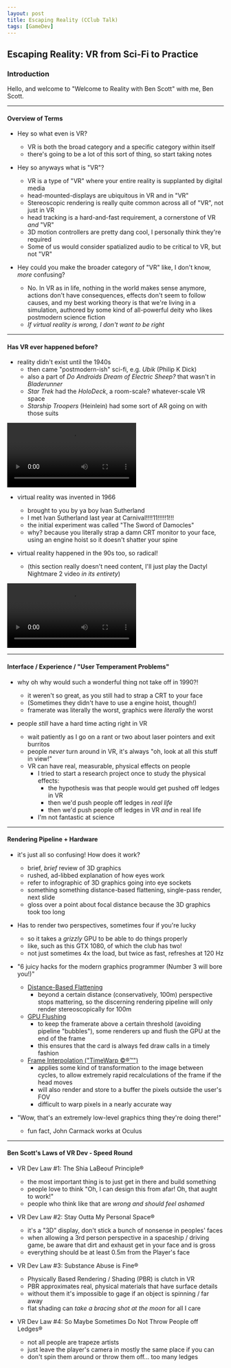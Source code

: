 ```yaml
---
layout: post
title: Escaping Reality (CClub Talk)
tags: [GameDev]
---
```


Escaping Reality: VR from Sci-Fi to Practice
--------------------------------------------

### Introduction ###

Hello, and welcome to "Welcome to Reality with Ben Scott" with me, Ben Scott.

---


#### Overview of Terms ####

* Hey so what even is VR?
    * VR is both the broad category and a specific category within itself
    * there's going to be a lot of this sort of thing, so start taking notes

* Hey so anyways what is "VR"?
    * VR is a type of "VR" where your entire reality is supplanted by digital media
    * head-mounted-displays are ubiquitous in VR and in "VR"
    * Stereoscopic rendering is really quite common across all of "VR", not just in VR
    * head tracking is a hard-and-fast requirement, a cornerstone of VR *and* "VR"
    * 3D motion controllers are pretty dang cool, I personally think they're required
    * Some of us would consider spatialized audio to be critical to VR, but not "VR"

* Hey could you make the broader category of "VR" like, I don't know, *more* confusing?
    * No. In VR as in life, nothing in the world makes sense anymore,
      actions don't have consequences, effects don't seem to follow causes,
      and my best working theory is that we're living in a simulation,
      authored by some kind of all-powerful deity who likes postmodern science fiction
    * *If virtual reality is wrong, I don't want to be right*

---


#### Has VR ever happened before? ####

* reality didn't exist until the 1940s
    * then came "postmodern-ish" sci-fi, e.g. *Ubik* (Philip K Dick)
    * also a part of *Do Androids Dream of Electric Sheep?* that wasn't in *Bladerunner*
    * *Star Trek* had the *HoloDeck*, a room-scale? whatever-scale VR space
    * *Starship Troopers* (Heinlein) had some sort of AR going on with those suits

<video src="https://www.youtube.com/watch?v=ISJWZpFIAlQ" autoplay nocontrols></video>

* virtual reality was invented in 1966
    * brought to you by ya boy Ivan Sutherland
    * I met Ivan Sutherland last year at Carnival!!!!11!!!!!1!!!
    * the initial experiment was called "The Sword of Damocles"
    * why? because you literally strap a damn CRT monitor to your face,
      using an engine hoist so it doesn't shatter your spine

* virtual reality happened in the 90s too, so radical!
    * (this section really doesn't need content,
      I'll just play the Dactyl Nightmare 2 video *in its entirety*)

<video src="https://www.youtube.com/watch?v=L60wgPuuDpE"></video>

---


#### Interface / Experience / "User Temperament Problems" ####
* why oh why would such a wonderful thing not take off in 1990?!
    * it weren't so great, as you still had to strap a CRT to your face
    * (Sometimes they didn't have to use a engine hoist, though!)
    * framerate was literally the worst, graphics were *literally* the worst

* people *still* have a hard time acting right in VR
    * wait patiently as I go on a rant or two about laser pointers and exit burritos
    * people *never* turn around in VR, it's always "oh, look at all this stuff in view!"
    * VR can have real, measurable, physical effects on people
        * I tried to start a research project once to study the physical effects:
            * the hypothesis was that people would get pushed off ledges in VR
            * then we'd push people off ledges in *real life*
            * then we'd push people off ledges in VR *and* in real life
        * I'm not fantastic at science

---


#### Rendering Pipeline + Hardware ####

* it's just all so confusing! How does it work?
    * brief, *brief* review of 3D graphics
    * rushed, ad-libbed explanation of how eyes work
    * refer to infographic of 3D graphics going into eye sockets
    * something something distance-based flattening, single-pass render, next slide
    * gloss over a point about focal distance because the 3D graphics took too long

* Has to render two perspectives, sometimes four if you're lucky
    * so it takes a *grizzly* GPU to be able to do things properly
    * like, such as this GTX 1080, of which the club has two!
    * not just sometimes 4x the load, but twice as fast, refreshes at 120 Hz

* "6 juicy hacks for the modern graphics programmer (Number 3 will bore you!)"
    * [Distance-Based Flattening][flat]
        * beyond a certain distance (conservatively, 100m) perspective stops mattering,
          so the discerning rendering pipeline will only render stereoscopically for 100m
    * [GPU Flushing][flush]
        * to keep the framerate above a certain threshold (avoiding pipeline "bubbles"),
          some renderers up and flush the GPU at the end of the frame
        * this ensures that the card is always fed draw calls in a timely fashion
    * [Frame Interpolation ("TimeWarp ©®™")][warp]
        * applies some kind of transformation to the image between cycles,
          to allow extremely rapid recalculations of the frame if the head moves
        * will also render and store to a buffer the pixels outside the user's FOV
        * difficult to warp pixels in a nearly accurate way


* "Wow, that's an extremely low-level graphics thing they're doing there!"
    * fun fact, John Carmack works at Oculus

---


#### Ben Scott's Laws of VR Dev - Speed Round ####

* VR Dev Law #1: The Shia LaBeouf Principle®
    * the most important thing is to just get in there and build something
    * people love to think "Oh, I can design this from afar! Oh, that aught to work!"
    * people who think like that are *wrong and should feel ashamed*

* VR Dev Law #2: Stay Outta My Personal Space®
    * it's a "3D" display, don't stick a bunch of nonsense in peoples' faces
    * when allowing a 3rd person perspective in a spaceship / driving game,
      be aware that dirt and exhaust get in your face and is gross
    * everything should be at least 0.5m from the Player's face

* VR Dev Law #3: Substance Abuse is Fine®
    * Physically Based Rendering / Shading (PBR) is clutch in VR
    * PBR approximates real, physical materials that have surface details
    * without them it's impossible to gage if an object is spinning / far away
    * flat shading can *take a bracing shot at the moon* for all I care

* VR Dev Law #4: So Maybe Sometimes Do Not Throw People off Ledges®
    * not all people are trapeze artists
    * just leave the player's camera in mostly the same place if you can
    * don't spin them around or throw them off... too many ledges


[flush]: <http://vrerse.com/wp-content/uploads/2014/05/TheLabRenderer.pdf>
[flat]: <http://jov.arvojournals.org/article.aspx?articleid=2122030>
[bubbles]: <http://www.ingenia.org.uk/Content/ingenia/issues/issue61/edwards.pdf>
[warp]: <https://developer3.oculus.com/documentation/mobilesdk/latest/concepts/mobile-timewarp-overview/>



